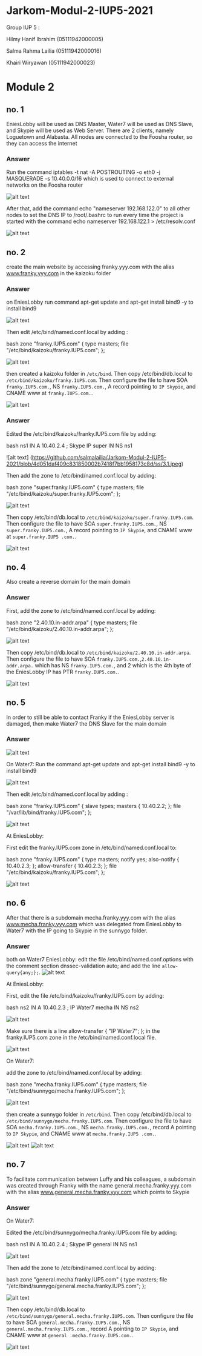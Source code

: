 # Jarkom-Modul-2-IUP5-2021

Group IUP 5 :

Hilmy Hanif Ibrahim (05111942000005)

Salma Rahma Lailia  (05111942000016)

Khairi Wiryawan     (05111942000023)


# Module 2

## no. 1

EniesLobby will be used as DNS Master, Water7 will be used as DNS Slave, and Skypie will be used as Web Server. There are 2 clients, namely Loguetown and Alabasta. All nodes are connected to the Foosha router, so they can access the internet

### Answer

Run the command iptables -t nat -A POSTROUTING -o eth0 -j MASQUERADE -s 10.40.0.0/16 which is used to connect to external networks on the Foosha router

![alt text](https://github.com/salmalailia/Jarkom-Modul-2-IUP5-2021/blob/a95b52fdbf8c0bcde51daede3c2f565aeae56019/ss/1.0.jpeg)


After that, add the command echo "nameserver 192.168.122.0" to all other nodes to set the DNS IP to /root/.bashrc to run every time the project is started with the command echo nameserver 192.168.122.1 > /etc/resolv.conf

![alt text](https://github.com/salmalailia/Jarkom-Modul-2-IUP5-2021/blob/a95b52fdbf8c0bcde51daede3c2f565aeae56019/ss/1.1.jpeg)

## no. 2

create the main website by accessing franky.yyy.com with the alias www.franky.yyy.com in the kaizoku folder

### Answer

on EniesLobby run command apt-get update and apt-get install bind9 -y to install bind9

![alt text](https://github.com/salmalailia/Jarkom-Modul-2-IUP5-2021/blob/a95b52fdbf8c0bcde51daede3c2f565aeae56019/ss/2.1.jpg)

Then edit /etc/bind/named.conf.local by adding :

bash
     zone "franky.IUP5.com" {
             type masters;
             file "/etc/bind/kaizoku/franky.IUP5.com";
     };

![alt text](https://github.com/salmalailia/Jarkom-Modul-2-IUP5-2021/blob/4d051daf409c831850002b7418f7bb1958173c8d/ss/2.2.jpeg)

then created a kaizoku folder in `/etc/bind`. Then copy /etc/bind/db.local to `/etc/bind/kaizoku/franky.IUP5.com`. Then configure the file to have SOA `franky.IUP5.com.`, NS `franky.IUP5.com.`, A record pointing to `IP Skypie`, and CNAME www at `franky.IUP5.com.`.

![alt text](https://github.com/salmalailia/Jarkom-Modul-2-IUP5-2021/blob/4d051daf409c831850002b7418f7bb1958173c8d/ss/2.3.jpeg)

### Answer

Edited the /etc/bind/kaizoku/franky.IUP5.com file by adding:

bash
         ns1 IN A 10.40.2.4 ; Skype IP
         super IN NS ns1


![alt text] (https://github.com/salmalailia/Jarkom-Modul-2-IUP5-2021/blob/4d051daf409c831850002b7418f7bb1958173c8d/ss/3.1.jpeg)

Then add the zone to /etc/bind/named.conf.local by adding:

bash
     zone "super.franky.IUP5.com" {
             type masters;
             file "/etc/bind/kaizoku/super.franky.IUP5.com";
     };


![alt text](https://github.com/salmalailia/Jarkom-Modul-2-IUP5-2021/blob/4d051daf409c831850002b7418f7bb1958173c8d/ss/3.2.jpg)

Then copy /etc/bind/db.local to `/etc/bind/kaizoku/super.franky.IUP5.com`. Then configure the file to have SOA `super.franky.IUP5.com.`, NS `super.franky.IUP5.com.`, A record pointing to `IP Skypie`, and CNAME www at `super.franky.IUP5 .com.`.

![alt text](https://github.com/salmalailia/Jarkom-Modul-2-IUP5-2021/blob/4d051daf409c831850002b7418f7bb1958173c8d/ss/3.3.jpeg)

## no. 4

Also create a reverse domain for the main domain

### Answer

First, add the zone to /etc/bind/named.conf.local by adding:

bash
     zone "2.40.10.in-addr.arpa" {
             type masters;
             file "/etc/bind/kaizoku/2.40.10.in-addr.arpa";
     };

![alt text](https://github.com/salmalailia/Jarkom-Modul-2-IUP5-2021/blob/4d051daf409c831850002b7418f7bb1958173c8d/ss/4.1.jpeg)

Then copy /etc/bind/db.local to `/etc/bind/kaizoku/2.40.10.in-addr.arpa`. Then configure the file to have SOA `franky.IUP5.com.`,`2.40.10.in-addr.arpa.` which has NS `franky.IUP5.com.`, and 2 which is the 4th byte of the EniesLobby IP has PTR `franky.IUP5.com.`.

![alt text](https://github.com/salmalailia/Jarkom-Modul-2-IUP5-2021/blob/4d051daf409c831850002b7418f7bb1958173c8d/ss/4.2.jpeg)

## no. 5

In order to still be able to contact Franky if the EniesLobby server is damaged, then make Water7 the DNS Slave for the main domain

### Answer

![alt text](https://github.com/salmalailia/Jarkom-Modul-2-IUP5-2021/blob/4d051daf409c831850002b7418f7bb1958173c8d/ss/5.1.jpeg)

On Water7:
Run the command apt-get update and apt-get install bind9 -y to install bind9

![alt text](https://github.com/salmalailia/Jarkom-Modul-2-IUP5-2021/blob/4d051daf409c831850002b7418f7bb1958173c8d/ss/5.2.jpeg)

Then edit /etc/bind/named.conf.local by adding :

bash
     zone "franky.IUP5.com" {
         slave types;
         masters { 10.40.2.2; };
         file "/var/lib/bind/franky.IUP5.com";
     };

![alt text](https://github.com/salmalailia/Jarkom-Modul-2-IUP5-2021/blob/4d051daf409c831850002b7418f7bb1958173c8d/ss/5.2.jpeg)

At EniesLobby:

First edit the franky.IUP5.com zone in /etc/bind/named.conf.local to:

bash
     zone "franky.IUP5.com" {
             type masters;
             notify yes;
             also-notify { 10.40.2.3; };
             allow-transfer { 10.40.2.3; };
             file "/etc/bind/kaizoku/franky.IUP5.com";
     };

![alt text](https://github.com/salmalailia/Jarkom-Modul-2-IUP5-2021/blob/4d051daf409c831850002b7418f7bb1958173c8d/ss/5.3.jpeg)

## no. 6

After that there is a subdomain mecha.franky.yyy.com with the alias www.mecha.franky.yyy.com which was delegated from EniesLobby to Water7 with the IP going to Skypie in the sunnygo folder.

### Answer

both on Water7 EniesLobby:
edit the file /etc/bind/named.conf.options with the comment section dnssec-validation auto; and add the line `allow-query{any;};`.
![alt text](https://github.com/salmalailia/Jarkom-Modul-2-IUP5-2021/blob/4d051daf409c831850002b7418f7bb1958173c8d/ss/6.1.jpeg)

At EniesLobby:

First, edit the file /etc/bind/kaizoku/franky.IUP5.com by adding:

bash
        ns2 IN A 10.40.2.3 ; IP Water7
        mecha IN NS ns2

![alt text](https://github.com/salmalailia/Jarkom-Modul-2-IUP5-2021/blob/4d051daf409c831850002b7418f7bb1958173c8d/ss/6.2.jpeg)

Make sure there is a line allow-transfer { "IP Water7"; }; in the franky.IUP5.com zone in the /etc/bind/named.conf.local file.

![alt text](https://github.com/salmalailia/Jarkom-Modul-2-IUP5-2021/blob/4d051daf409c831850002b7418f7bb1958173c8d/ss/6.3.jpeg)

On Water7:

add the zone to /etc/bind/named.conf.local by adding:

bash
    zone "mecha.franky.IUP5.com" {
            type masters;
            file "/etc/bind/sunnygo/mecha.franky.IUP5.com";
    };

![alt text](https://github.com/salmalailia/Jarkom-Modul-2-IUP5-2021/blob/4d051daf409c831850002b7418f7bb1958173c8d/ss/6.4.jpeg)

then create a sunnygo folder in `/etc/bind`. Then copy /etc/bind/db.local to `/etc/bind/sunnygo/mecha.franky.IUP5.com`. Then configure the file to have SOA `mecha.franky.IUP5.com.`, NS `mecha.franky.IUP5.com.`, record A pointing to `IP Skypie`, and CNAME www at `mecha.franky.IUP5 .com.`.

![alt text](https://github.com/salmalailia/Jarkom-Modul-2-IUP5-2021/blob/4d051daf409c831850002b7418f7bb1958173c8d/ss/6.5.jpeg)
![alt text](https://github.com/salmalailia/Jarkom-Modul-2-IUP5-2021/blob/4d051daf409c831850002b7418f7bb1958173c8d/ss/6.6.jpeg)

## no. 7

To facilitate communication between Luffy and his colleagues, a subdomain was created through Franky with the name general.mecha.franky.yyy.com with the alias www.general.mecha.franky.yyy.com which points to Skypie

### Answer

On Water7:

Edited the /etc/bind/sunnygo/mecha.franky.IUP5.com file by adding:

bash
         ns1 IN A 10.40.2.4 ; Skype IP
         general IN NS ns1

![alt text](https://github.com/salmalailia/Jarkom-Modul-2-IUP5-2021/blob/4d051daf409c831850002b7418f7bb1958173c8d/ss/7.1.jpeg)

Then add the zone to /etc/bind/named.conf.local by adding:

bash
     zone "general.mecha.franky.IUP5.com" {
             type masters;
             file "/etc/bind/sunnygo/general.mecha.franky.IUP5.com";
     };

![alt text](https://github.com/salmalailia/Jarkom-Modul-2-IUP5-2021/blob/4d051daf409c831850002b7418f7bb1958173c8d/ss/7.2.jpeg)

Then copy /etc/bind/db.local to `/etc/bind/sunnygo/general.mecha.franky.IUP5.com`. Then configure the file to have SOA `general.mecha.franky.IUP5.com.`, NS `general.mecha.franky.IUP5.com.`, record A pointing to `IP Skypie`, and CNAME www at `general .mecha.franky.IUP5.com.`.

![alt text](https://github.com/salmalailia/Jarkom-Modul-2-IUP5-2021/blob/4d051daf409c831850002b7418f7bb1958173c8d/ss/7.3.jpeg)
